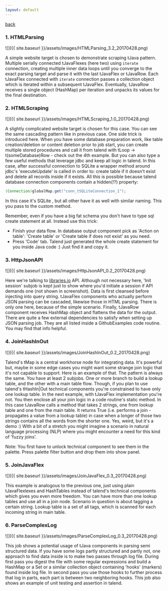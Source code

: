 ```yaml
---
layout: default
---
```

[back](./)

### 1. HTMLParsing
![]({{ site.baseurl }}/assets/images/HTMLParsing_3.2_20170428.png)

A simple website target is chosen to demonstrate scraping tJava pattern. Multiple serially connected tJavaFlexes (here two) using `iterate` connection, creating multiple inner data loops until you converge to the exact parsing target and parse it with the last tJavaFlex or tJavaRow. Each tJavaFlex connected with `iterate` connection passes a collection object which is iterated within a subsequent tJavaFlex. Eventually, tJavaRow receives a single object (HashMap) per iteration and unpacks its values for the final destination.

### 2. HTMLScraping
![]({{ site.baseurl }}/assets/images/HTMLScraping_1.0_20170428.png)

A slightly complicated website target is chosen for this case. You can see the same cascading pattern like in previous case. One side trick is introduced here. When you have some database preparation work, like table creation/deletion or content deletion prior to job start, you can create multiple stored procedures and call it from talend with tLoop -> t(someDatabase)Row - check out the 4th example. But you can also type a few useful methods that leverage jdbc and keep all logic in talend. In this case, after successful connection to SQLite a wrapper method around jdbc's 'executeUpdate' is called in order to: create table if it doesn't exist and delete all records inside if it exists. All this is possible because talend database connection components contain a hidden(!?) property:
```Java
(Connection)globalMap.get("conn_tSQLiteConnection_1");
```
In this case it's SQLite , but all other have it as well with similar naming. This you pass to the custom method. 

Remember, even if you have a big fat schema you don't have to type sql create statement at all. Instead use this trick:
* Finish your data flow. In database output component pick as 'Action on table': 'Create table' or 'Create table if does not exist' as you need.
* Press 'Code' tab. Talend just generated the whole create statement for you inside Java code :) Just find it and copy it. 

### 3. HttpJsonAPI
![]({{ site.baseurl }}/assets/images/HttpJsonAPI_0.2_20170428.png)

Here we're talking to [libraries.io](https://libraries.io/) API. Although not necessary here, 'Init session' subjob is kept just to show where you'd initiate a session if API demands one (not shown in screenshot). 
Data is first cleansed before injecting into query string. tJavaFlex components who actually perform JSON parsing can be cascaded, likewise those in HTML parsing. There is only one here, because of the simple scenario. Finally, tJavaRow component receives HashMap object and flattens the data for the output. There are quite a few external dependencies to satisfy when setting up JSON parsing job. They are all listed inside a GithubExamples code routine. You may find that info helpful. 

### 4. JoinHashInOut
![]({{ site.baseurl }}/assets/images/JoinHashInOut_0.2_20170428.png)

Talend's tMap is a central workhorse node for integrating data. It's powerful but, maybe in some edge cases you might want some strange join logic that it's not capable to support. Here is an example of that. The pattern is always the same. You have at least 2 subjobs. One or more branch to build a lookup table, and the other with a main table flow. Though, if you plan to use talend's tHashIn\|Out technical components you're constrained to have only one lookup table. In the next example, with tJavaFlex implementation you're not. You then enclose all your join logic in a code routine's static method. In this case tJavaRow calls a method that takes 2 strings, one from lookup table and one from the main table. It returns True (i.e. performs a join - propagates a value from a lookup table) in case when a longer of those two strings contains all the words from the shorter one. Yes, weird, but it's a demo :) With a bit of a stretch you might imagine a scenario in natural language processing (NLP) where you might encounter a need for this kind of 'fuzzy joins'.

Note: You first have to unlock technical component to see them in the palette. Press palette filter button and drop them into show panel.

### 5. JoinJavaFlex
![]({{ site.baseurl }}/assets/images/JoinJavaFlex_0.3_20170428.png)

This example is analogous to the previous one, just using plain tJavaFlexlexes and HashTables instead of talend's technical components which gives you even more freedom. You can have more than one lookup tables and use all in a join node. Scenario in question is about tagging a certain string. Lookup table is a set of all tags, which is scanned for each incoming string in main table.

### 6. ParseComplexLog
![]({{ site.baseurl }}/assets/images/ParseComplexLog_0.3_20170428.png)

This job shows a potential usage of tJava components in parsing semi structured data. If you have some logs partly structured and partly not, one approach to find data inside is to make two passes through log file. During first pass you digest the file with some regular expressions and build a HashMap or a Set or a similar collection object containing 'hooks' (markers) found inside log file. In second pass you use those hooks to further process that log in parts, each part is between two neighboring hooks. This job also shows an example of unit testing and assertion in talend.  
